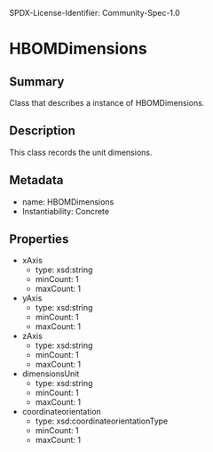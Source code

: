 SPDX-License-Identifier: Community-Spec-1.0

# HBOMDimensions

## Summary

Class that describes a instance of HBOMDimensions.

## Description

This class records the unit dimensions.

## Metadata

- name: HBOMDimensions
- Instantiability: Concrete

## Properties

- xAxis
  - type: xsd:string
  - minCount: 1
  - maxCount: 1
- yAxis
  - type: xsd:string
  - minCount: 1
  - maxCount: 1
- zAxis
  - type: xsd:string
  - minCount: 1
  - maxCount: 1
- dimensionsUnit
  - type: xsd:string
  - minCount: 1
  - maxCount: 1
- coordinateorientation
  - type: xsd:coordinateorientationType
  - minCount: 1
  - maxCount: 1
  
  
  
